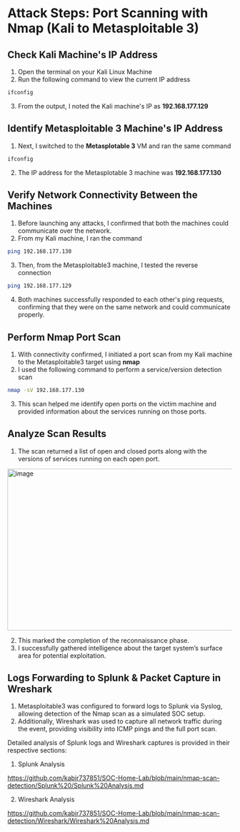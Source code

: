 # Attack Steps: Port Scanning with Nmap (Kali to Metasploitable 3)

## Check Kali Machine's IP Address
1) Open the terminal on your Kali Linux Machine
2) Run the following command to view the current IP address
``` bash
ifconfig
```
3) From the output, I noted the Kali machine's IP as **192.168.177.129**

## Identify Metasploitable 3 Machine's IP Address
1) Next, I switched to the **Metasplotable 3** VM and ran the same command
``` bash
ifconfig
```
2) The IP address for the Metasplotable 3 machine was **192.168.177.130**

## Verify Network Connectivity Between the Machines 
1) Before launching any attacks, I confirmed that both the machines could communicate over the network.
2) From my Kali machine, I ran the command
``` bash
ping 192.168.177.130
```
3) Then, from the Metasploitable3 machine, I tested the reverse connection
``` bash
ping 192.168.177.129
```
4) Both machines successfully responded to each other's ping requests, confirming that they were on the same network and could communicate properly.

## Perform Nmap Port Scan
1) With connectivity confirmed, I initiated a port scan from my Kali machine to the Metasploitable3 target using **nmap**
2) I used the following command to perform a service/version detection scan
``` bash
nmap -sV 192.168.177.130
```
3) This scan helped me identify open ports on the victim machine and provided information about the services running on those ports.

## Analyze Scan Results
1) The scan returned a list of open and closed ports along with the versions of services running on each open port.
<img width="911" height="362" alt="image" src="https://github.com/user-attachments/assets/1126599b-0d15-481c-8f18-cb1afbfc1e9e" />

2) This marked the completion of the reconnaissance phase.
3) I successfully gathered intelligence about the target system’s surface area for potential exploitation.

## Logs Forwarding to Splunk & Packet Capture in Wreshark
1) Metasploitable3 was configured to forward logs to Splunk via Syslog, allowing detection of the Nmap scan as a simulated SOC setup. 
2) Additionally, Wireshark was used to capture all network traffic during the event, providing visibility into ICMP pings and the full port scan.

Detailed analysis of Splunk logs and Wireshark captures is provided in their respective sections:

1) Splunk Analysis

https://github.com/kabir737851/SOC-Home-Lab/blob/main/nmap-scan-detection/Splunk%20/Splunk%20Analysis.md


2) Wireshark Analysis

https://github.com/kabir737851/SOC-Home-Lab/blob/main/nmap-scan-detection/Wireshark/Wireshark%20Analysis.md

   


